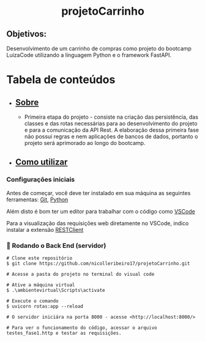 <h1 align="center">projetoCarrinho</h1> 

## Objetivos: 
Desenvolvimento de um carrinho de compras como projeto do bootcamp LuizaCode utilizando a linguagem Python e o framework FastAPI.

Tabela de conteúdos
=================
<!--ts-->
   * ## [Sobre](#Sobre)
      * Primeira etapa do projeto - consiste na criação das persistência, das classes e das rotas necessárias para ao desenvolvimento do projeto e para a comunicação da API Rest.  A elaboração dessa primeira fase não possui regras e nem aplicações de bancos de dados, portanto o projeto será aprimorado ao longo do bootcamp. 

   * ## [Como utilizar](#Como-utilizar)

### Configurações iniciais
    
Antes de começar, você deve ter instalado em sua máquina as seguintes ferramentas: [Git](https://git-scm.com), [Python](https://python.org.br/instalacao-windows/)

Além disto é bom ter um editor para trabalhar com o código como [VSCode](https://code.visualstudio.com/)

Para a visualização das requisições web diretamente no VSCode, indico instalar a extensão [RESTClient](https://marketplace.visualstudio.com/items?itemName=humao.rest-client)

### 🎲 Rodando o Back End (servidor)
    # Clone este repositório
    $ git clone https://github.com/nicolleribeiro17/projetoCarrinho.git
    
    # Acesse a pasta do projeto no terminal do visual code
    
    # Ative a máquina virtual
    $ .\ambientevirtual\Scripts\activate
    
    # Execute o comando
    $ uvicorn rotas:app --reload
    
    # O servidor iniciára na porta 8000 - acesse <http://localhost:8000/>
    
    # Para ver o funcionamento do código, acessar o arquivo testes_fase1.http e testar as requisições.
    
<!--te-->

